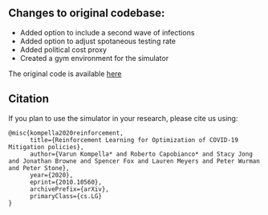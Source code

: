 ## Changes to original codebase:
* Added option to include a second wave of infections
* Added option to adjust spotaneous testing rate
* Added political cost proxy
* Created a gym environment for the simulator

The original code is available [here](https://github.com/SonyAI/PandemicSimulator)

## Citation
If you plan to use the simulator in your research, please cite us using: 
```
@misc{kompella2020reinforcement,
      title={Reinforcement Learning for Optimization of COVID-19 Mitigation policies}, 
      author={Varun Kompella* and Roberto Capobianco* and Stacy Jong and Jonathan Browne and Spencer Fox and Lauren Meyers and Peter Wurman and Peter Stone},
      year={2020},
      eprint={2010.10560},
      archivePrefix={arXiv},
      primaryClass={cs.LG}
}
```



